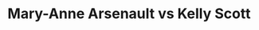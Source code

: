 ---
title: Mary-Anne Arsenault vs Kelly Scott
player1:
  name: Arsenault, Mary-Anne
  percent: 82
  wins: 2
  losses: 3
player2:
  name: Scott, Kelly
  percent: 76
  wins: 3
  losses: 2
games:
- player1:
    team: CA
    position: Second
    percent: 88
    win: 1
    loss: 0
  player2:
    team: BC
    position: Fourth
    percent: 66
    win: 0
    loss: 1
  event: Hearts
  year: 2005
  draw: Round Robin(14)
  score: CA 7 - BC 4
- player1:
    team: NS
    position: Second
    percent: 85
    win: 0
    loss: 1
  player2:
    team: BC
    position: Fourth
    percent: 74
    win: 1
    loss: 0
  event: Hearts
  year: 2006
  draw: Round Robin(6)
  score: NS 6 - BC 7
- player1:
    team: NS
    position: Second
    percent: 86
    win: 0
    loss: 1
  player2:
    team: BC
    position: Fourth
    percent: 92
    win: 1
    loss: 0
  event: Hearts
  year: 2006
  draw: Page 1-2(19)
  score: BC 6 - NS 5
- player1:
    team: NS
    position: Fourth
    percent: 78
    win: 1
    loss: 0
  player2:
    team: CA
    position: Fourth
    percent: 71
    win: 0
    loss: 1
  event: Hearts
  year: 2008
  draw: Round Robin(6)
  score: CA 5 - NS 7
- player1:
    team: NS
    position: Fourth
    percent: 74
    win: 0
    loss: 1
  player2:
    team: BC
    position: Fourth
    percent: 74
    win: 1
    loss: 0
  event: Hearts
  year: 2013
  draw: Round Robin(5)
  score: NS 4 - BC 9
- player1:
    team: CJO
    position: Second
    percent: 80
    win: 0
    loss: 1
  player2:
    team: SCO
    position: Fourth
    percent: 88
    win: 1
    loss: 0
  event: Trials (Women)
  year: 2005
  draw: Round Robin(1)
  score: CJO 6 - SCO 7
---
